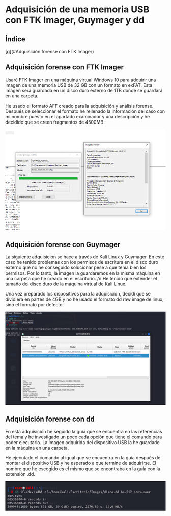 # Adquisición de una memoria USB con FTK Imager, Guymager y dd

## Índice

[g](#Adquisición forense con FTK Imager)








## Adquisición forense con FTK Imager


Usaré FTK Imager en una máquina virtual Windows 10 para adquirir una imagen de una memoria USB de 32 GB con un formato en exFAT. Esta imagen será guardada en un disco duro externo de 1TB donde se guardará en una carpeta.

He usado el formato AFF creado para la adquisición y análisis forense. Después de seleccionar el formato he rellenado la información del caso con mi nombre puesto en el apartado examinador y una descripción y he decidido que se creen fragmentos de 4500MB.

![FTKImager](./Imagenes/FTKimager.png)

## Adquisición forense con Guymager

La siguiente adquisición se hace a través de Kali Linux y Guymager. En este caso he tenido problemas con los permisos de escritura en el disco duro externo que no he conseguido solucionar pese a que tenía bien los permisos. Por lo tanto, la imagen la guardaremos en la misma máquina en una carpeta que he creado en el escritorio. /n
He tenido que extender el tamaño del disco duro de la máquina virtual de Kali Linux.

Una vez preparado los dispositivos para la adquisición, decidí que se dividiera en partes de 4GB y no he usado el formato dd raw image de linux, sino el formato por defecto. 

![Guymager](./Imagenes/Guymager.png)

## Adquisición forense con dd


En esta adquisición he seguido la guía que se encuentra en las referencias del tema y he investigado un poco cada opción que tiene el comando para poder ejecutarlo. La imagen adquirida del dispositivo USB la he guardado en la máquina en una carpeta.

He ejecutado el comando al igual que se encuentra en la guía después de montar el dispositivo USB y he esperado a que termine de adquirirse. El nombre que he escogido es el mismo que se encontraba en la guía con la extensión .dd.

![dd](./Imagenes/dd.png)
